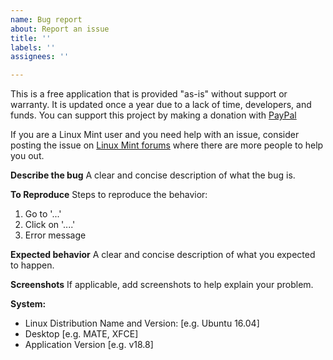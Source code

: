 ```yaml
---
name: Bug report
about: Report an issue
title: ''
labels: ''
assignees: ''

---
```


This is a free application that is provided "as-is" without support or warranty. It is updated once a year due to a lack of time, developers, and funds. You can support this project by making a donation with [PayPal](
https://www.paypal.com/cgi-bin/webscr?business=teejeetech@gmail.com&cmd=_xclick&currency_code=USD&amount=10&item_name=Timeshift%20Donation)

If you are a Linux Mint user and you need help with an issue, consider posting the issue on [Linux Mint forums](https://forums.linuxmint.com) where there are more people to help you out.

**Describe the bug**
A clear and concise description of what the bug is.

**To Reproduce**
Steps to reproduce the behavior:
1. Go to '...'
2. Click on '....'
3. Error message

**Expected behavior**
A clear and concise description of what you expected to happen.

**Screenshots**
If applicable, add screenshots to help explain your problem.

**System:**
 - Linux Distribution Name and Version: [e.g. Ubuntu 16.04]
 - Desktop [e.g. MATE, XFCE]
 - Application Version [e.g. v18.8]
